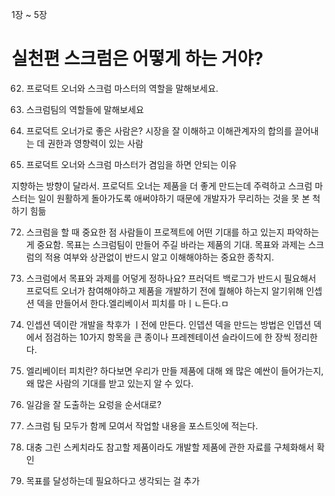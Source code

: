 1장 ~ 5장
# 실천편 스크럼은 어떻게 하는 거야?


62. 프로덕트 오너와 스크럼 마스터의 역할을 말해보세요.
63. 스크럼팀의 역할들에 말해보세요

65. 프로덕트 오너가로 좋은 사람은? 
시장을 잘 이해하고 이해관계자의 합의를 끌어내는 데 권한과 영향력이 있는 사람


67. 프로덕트 오너와 스크럼 마스터가 겸임을 하면 안되는 이유

지향하는 방향이 달라서. 
프로덕트 오너는 제품을 더 좋게 만드는데 주력하고 스크럼 마스터는 일이 원활하게 돌아가도록
애써야하기 때문에 개발자가 무리하는 것을 못 본 척하기 힘듦


72. 스크럼을 할 때 중요한 점
사람들이 프로젝트에 어떤 기대를 하고 있는지 파악하는 게 중요함.
목표는 스크럼팀이 만들어 주길 바라는 제품의 기대.
목표와 과제는 스크럼의 적용 여부와 상관없이 반드시 알고 이해해야하는 중요한 종착지.


73. 스크럼에서 목표와 과제를 어덯게 정하나요?
프러덕트 백로그가 반드시 필요해서 프로덕트 오너가 참여해야하고 
제품을 개발하기 전에 뭘해야 하는지 알기위해 인셉션 덱을 만들어서 한다.엘리베이서 피치를 마ㅣㄴ든다.ㅁ

73. 인셉션 덱이란 개발을 착후가 ㅣ전에 만든다.
인뎁션 덱을 만드는 방법은 인뎁션 덱에서 점검하는 10가지 항목을 큰 종이나 프레젠테이션 슬라이드에 한 장씩 정리한다.


74. 엘리베이터 피치란?
하다보면 우리가 만들 제품에 대해 왜 많은 예싼이 들어가는지, 왜 많은 사람의 기대를 받고 있는지 알 수 있다.

85. 일감을 잘 도출하는 요렁을 순서대로?
1. 스크럼 팀 모두가 함께 모여서 작업할 내용을 포스트잇에 적는다.
2. 대충 그린 스케치라도 참고할 제품이라도 개발할 제품에 관한 자료를 구체화해서 확인
3. 목표를 달성하는데 필요하다고 생각되는 걸 추가
